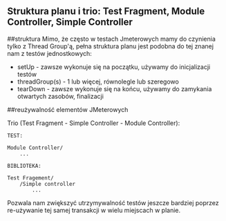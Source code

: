 ## Struktura planu i trio: Test Fragment, Module Controller, Simple Controller


##struktura
Mimo, że często w testach Jmeterowych mamy do czynienia tylko z Thread Group'ą, pełna struktura planu jest podobna do tej znanej nam z testów jednostkowych:

- setUp - zawsze wykonuje się na początku, używamy do inicjalizacji testów
- threadGroup(s) - 1 lub więcej, równolegle lub szeregowo
- tearDown - zawsze wykonuje się na końcu, używamy do zamykania otwartych zasobów, finalizacji


##reużywalność elementów JMeterowych

Trio (Test Fragment - Simple Controller - Module Controller):
```
TEST:

Module Controller/
    ...

BIBLIOTEKA:

Test Fragement/
    /Simple controller
        ...
```

Pozwala nam zwiększyć utrzymywalność testów jeszcze bardziej poprzez re-używanie tej samej transakcji w wielu miejscach w planie.